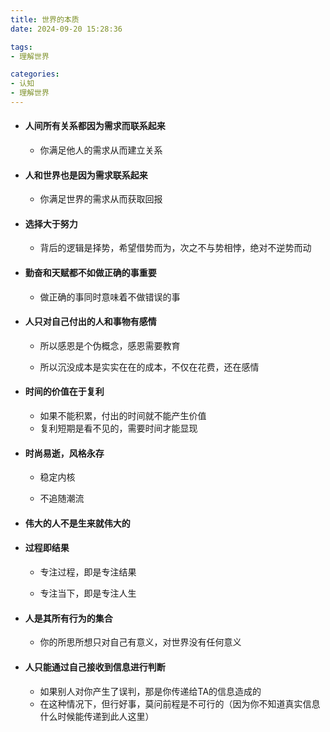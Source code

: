 ```yaml
---
title: 世界的本质
date: 2024-09-20 15:28:36

tags:
- 理解世界

categories:
- 认知
- 理解世界
---
```




- #### 人间所有关系都因为需求而联系起来

  - 你满足他人的需求从而建立关系

- #### 人和世界也是因为需求联系起来

  - 你满足世界的需求从而获取回报

- #### 选择大于努力

  - 背后的逻辑是择势，希望借势而为，次之不与势相悖，绝对不逆势而动

- #### 勤奋和天赋都不如做正确的事重要

  - 做正确的事同时意味着不做错误的事

- #### 人只对自己付出的人和事物有感情

  - 所以感恩是个伪概念，感恩需要教育

  - 所以沉没成本是实实在在的成本，不仅在花费，还在感情

- #### 时间的价值在于复利

  - 如果不能积累，付出的时间就不能产生价值
  - 复利短期是看不见的，需要时间才能显现

- #### 时尚易逝，风格永存

  - 稳定内核

  - 不追随潮流

- #### 伟大的人不是生来就伟大的

- #### 过程即结果

  - 专注过程，即是专注结果

  - 专注当下，即是专注人生

- #### 人是其所有行为的集合

  - 你的所思所想只对自己有意义，对世界没有任何意义

- #### 人只能通过自己接收到信息进行判断

  - 如果别人对你产生了误判，那是你传递给TA的信息造成的
  - 在这种情况下，但行好事，莫问前程是不可行的（因为你不知道真实信息什么时候能传递到此人这里）



